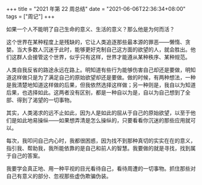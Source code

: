 +++
title = "2021 年第 22 周总结"
date = "2021-06-06T22:36:34+08:00"
tags = ["周记"]
+++

如果一个人不能明了自己生命的意义、生活的意义？那么他是为何而活？

这个世界在某种程度上是残缺的，它让人类追逐那些最本源的罪恶——懒惰、贪婪。当大多数人沉迷于此时，能够更好克制自己这方面的欲望的人，就会胜出。他们这群人会接管这个世界，似乎只有这样，世界才能遵从某种秩序、某种规范。

人类自我反省的路途永远在路上。明知道有些行为能够伤害自己却还是要做，明知道这样做只是为了满足自己的原始欲望却还是要做。做的时候，有两种想法，一种是我清楚地知道这样做的后果，但我依然选择这样做；另一种则是，我自以为知道后果，也选择如此。这两者没有区别，都是一种自以为是，自以为自己想到了全部、得到了渴望的一切事物。

其实，人类渴求的远不止如此，因为人是如此的屈从于自己的原始欲望，以至于他们是如此地易操纵——如果想弄清是怎么操纵的，只要看看你沉迷的那些应用就可以。

每次，我叩问自己内心时，我都很困惑，因为找不到那种真切的实实在在的意义，指引我、帮助我，我所能依靠的是自己和前人的智慧。我要做的就是寻找，找到属于自己的答案。

我要学会真正地、用一种平视的目光看待自己，看待周遭的一切事物。抓住那些对自己有意义的部分、忽视那些虚伪欺骗伪装。

